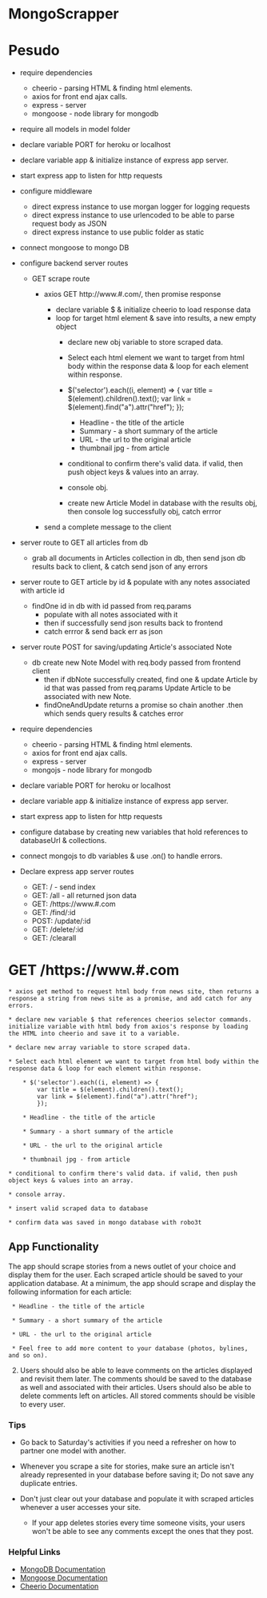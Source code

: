 # MongoScrapper
# Pesudo

* require dependencies
    * cheerio - parsing HTML & finding html elements.
    * axios for front end ajax calls.
    * express - server
    * mongoose - node library for mongodb

* require all models in model folder

* declare variable PORT for heroku or localhost 

* declare variable app & initialize instance of express app server.

* start express app to listen for http requests

* configure middleware
    * direct express instance to use morgan logger for logging requests
    * direct express instance to use urlencoded to be able to parse request body as JSON
    * direct express instance to use public folder as static

* connect mongoose to mongo DB

* configure backend server routes
    * GET scrape route
        * axios GET http://www.#.com/, then promise response
            * declare variable $ & initialize cheerio to load response data
            * loop for target html element & save into results, a new empty object
                * declare new obj variable to store scraped data.

                * Select each html element we want to target from html body within the response data & loop for each element within response.

                * $('selector').each((i, element) => { 
                     var title = $(element).children().text();
                    var link = $(element).find("a").attr("href");
                    });

                    * Headline - the title of the article
                    * Summary - a short summary of the article
                    * URL - the url to the original article
                    * thumbnail jpg - from article

                * conditional to confirm there's valid data. if valid, then push object keys & values into an array.

                * console obj.

                * create new Article Model in database with the results obj, then console log successfully obj, catch errror
                
        * send a complete message to the client

* server route to GET all articles from db
    * grab all documents in Articles collection in db, then send json db results back to client, & catch send json of any errors

* server route to GET article by id & populate with any notes associated with article id
    * findOne id in db with id passed from req.params
        * populate with all notes associated with it
        * then if successfully send json results back to frontend
        * catch errror & send back err as json

* server route POST for saving/updating Article's associated Note
    * db create new Note Model with req.body passed from frontend client
        * then if dbNote successfully created, find one & update Article by id that was passed from req.params Update Article to be associated with new Note.
        * findOneAndUpdate returns a promise so chain another .then which sends query results & catches error

<!--  -->
<!-- mongoJS psudo -->
* require dependencies
    * cheerio - parsing HTML & finding html elements.
    * axios for front end ajax calls.
    * express - server
    * mongojs - node library for mongodb

* declare variable PORT for heroku or localhost 

* declare variable app & initialize instance of express app server.

* start express app to listen for http requests

* configure database by creating new variables that hold references to databaseUrl & collections.

* connect mongojs to db variables & use .on() to handle errors.

* Declare express app server routes
    * GET: / - send index
    * GET: /all - all returned json data
    * GET: /https://www.#.com
    * GET: /find/:id
    * POST: /update/:id
    * GET: /delete/:id
    * GET: /clearall

 # GET /https://www.#.com
    * axios get method to request html body from news site, then returns a response a string from news site as a promise, and add catch for any errors.

    * declare new variable $ that references cheerios selector commands. initialize variable with html body from axios's response by loading the HTML into cheerio and save it to a variable.

    * declare new array variable to store scraped data.

    * Select each html element we want to target from html body within the response data & loop for each element within response.

        * $('selector').each((i, element) => { 
            var title = $(element).children().text();
            var link = $(element).find("a").attr("href");
            });

        * Headline - the title of the article

        * Summary - a short summary of the article

        * URL - the url to the original article

        * thumbnail jpg - from article

    * conditional to confirm there's valid data. if valid, then push object keys & values into an array.

    * console array.

    * insert valid scraped data to database

    * confirm data was saved in mongo database with robo3t


## App Functionality
The app should scrape stories from a news outlet of your choice and display them for the user. Each scraped article should be saved to your application database. At a minimum, the app should scrape and display the following information for each article:

     * Headline - the title of the article

     * Summary - a short summary of the article

     * URL - the url to the original article

     * Feel free to add more content to your database (photos, bylines, and so on).

  2. Users should also be able to leave comments on the articles displayed and revisit them later. The comments should be saved to the database as well and associated with their articles. Users should also be able to delete comments left on articles. All stored comments should be visible to every user.

### Tips

* Go back to Saturday's activities if you need a refresher on how to partner one model with another.

* Whenever you scrape a site for stories, make sure an article isn't already represented in your database before saving it; Do not save any duplicate entries.

* Don't just clear out your database and populate it with scraped articles whenever a user accesses your site.

  * If your app deletes stories every time someone visits, your users won't be able to see any comments except the ones that they post.

### Helpful Links

* [MongoDB Documentation](https://docs.mongodb.com/manual/)
* [Mongoose Documentation](http://mongoosejs.com/docs/api.html)
* [Cheerio Documentation](https://github.com/cheeriojs/cheerio)
